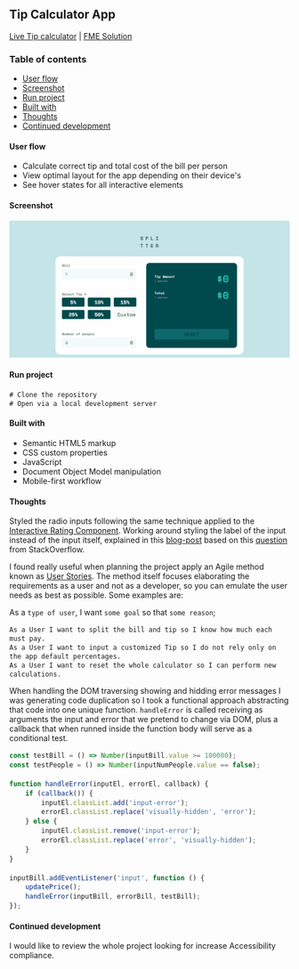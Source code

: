 ## Tip Calculator App
[Live Tip calculator](https://alexcumplido.github.io/frontend-mentor/tip-calculator/) | [FME Solution](https://www.frontendmentor.io/solutions/tip-calculator-with-plain-javascript-jXk3Uei3I9)

### Table of contents
- [User flow](#user-flow)
- [Screenshot](#screenshot)
- [Run project](#run-project)
- [Built with](#built-with)
- [Thoughts](#thoughts)
- [Continued development](#continued-development)

#### User flow
- Calculate correct tip and total cost of the bill per person
- View  optimal layout for the app depending on their device's
- See hover states for all interactive elements

#### Screenshot
![Mobile view](./images/tipCalculator.gif)

#### Run project
```
# Clone the repository
# Open via a local development server
```

#### Built with
- Semantic HTML5 markup
- CSS custom properties
- JavaScript
- Document Object Model manipulation
- Mobile-first workflow

#### Thoughts
Styled the radio inputs following the same technique applied to the [Interactive Rating Component](https://github.com/alexcumplido/frontend-mentor/tree/main/rating-modal#thoughts). Working around styling the label of the input instead of the input itself, explained in this [blog-post](https://markheath.net/post/customize-radio-button-css) based on this [question](https://stackoverflow.com/questions/4641752/css-how-to-style-a-selected-radio-buttons-label) from StackOverflow.

I found really useful when planning the project apply an Agile method known as [User Stories](https://www.mountaingoatsoftware.com/agile/user-stories). The method itself focuses elaborating the requirements as a user and not as a developer, so you can emulate the user needs as best as possible. Some examples are:

As a `type of user`, I want `some goal` so that `some reason`;

    As a User I want to split the bill and tip so I know how much each must pay.
    As a User I want to input a customized Tip so I do not rely only on the app default percentages.
    As a User I want to reset the whole calculator so I can perform new calculations.

 When handling the DOM traversing showing and hidding error messages I was generating code duplication so I took a functional approach abstracting that code into one unique function. `handleError` is called receiving as arguments the input and error that we pretend to change via DOM, plus a callback that when runned inside the function body will serve as a conditional test. 

```js
const testBill = () => Number(inputBill.value >= 100000);
const testPeople = () => Number(inputNumPeople.value == false);

function handleError(inputEl, errorEl, callback) {
    if (callback()) {
        inputEl.classList.add('input-error');
        errorEl.classList.replace('visually-hidden', 'error');
    } else {
        inputEl.classList.remove('input-error');
        errorEl.classList.replace('error', 'visually-hidden');
    }
}

inputBill.addEventListener('input', function () {
    updatePrice();
    handleError(inputBill, errorBill, testBill);
});
```

#### Continued development
I would like to review the whole project looking for increase Accessibility compliance.
 